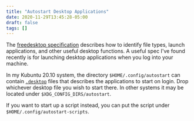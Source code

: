 ```yaml
---
title: "Autostart Desktop Applications"
date: 2020-11-29T13:45:28-05:00
draft: false
tags: []
---
```


The [freedesktop specification](https://specifications.freedesktop.org/autostart-spec/0.5/ar01s02.html) describes how to identify file types, launch applications, and other useful desktop functions. A useful spec I've found recently is for launching desktop applications when you log into your machine.

In my Kubuntu 20.10 system, the directory `$HOME/.config/autostart` can contain [`.desktop`](https://brandonrozek.com/blog/linuxdesktopicons/) files that describes the applications to start on login. Drop whichever desktop file you wish to start there. In other systems it may be located under `$XDG_CONFIG_DIRS/autostart`.

If you want to start up a script instead, you can put the script under `$HOME/.config/autostart-scripts`.

